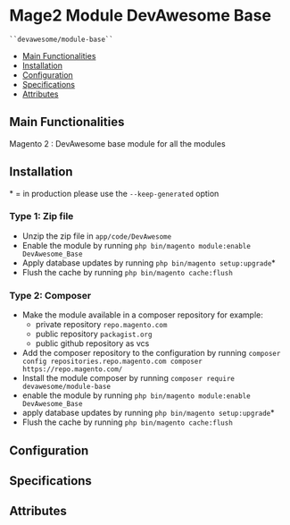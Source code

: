 # Mage2 Module DevAwesome Base

    ``devawesome/module-base``

 - [Main Functionalities](#markdown-header-main-functionalities)
 - [Installation](#markdown-header-installation)
 - [Configuration](#markdown-header-configuration)
 - [Specifications](#markdown-header-specifications)
 - [Attributes](#markdown-header-attributes)


## Main Functionalities
Magento 2 : DevAwesome base module for all the modules

## Installation
\* = in production please use the `--keep-generated` option

### Type 1: Zip file

 - Unzip the zip file in `app/code/DevAwesome`
 - Enable the module by running `php bin/magento module:enable DevAwesome_Base`
 - Apply database updates by running `php bin/magento setup:upgrade`\*
 - Flush the cache by running `php bin/magento cache:flush`

### Type 2: Composer

 - Make the module available in a composer repository for example:
    - private repository `repo.magento.com`
    - public repository `packagist.org`
    - public github repository as vcs
 - Add the composer repository to the configuration by running `composer config repositories.repo.magento.com composer https://repo.magento.com/`
 - Install the module composer by running `composer require devawesome/module-base`
 - enable the module by running `php bin/magento module:enable DevAwesome_Base`
 - apply database updates by running `php bin/magento setup:upgrade`\*
 - Flush the cache by running `php bin/magento cache:flush`


## Configuration




## Specifications




## Attributes




